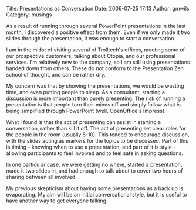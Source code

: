 Title: Presentations as Conversation
Date: 2006-07-25 17:13
Author: gmwils
Category: musings

As a result of running through several PowerPoint presentations in the
last month, I discovered a positive effect from them. Even if we only
made it two slides through the presentation, it was enough to start a
conversation.

I am in the midst of visiting several of Trolltech's offices, meeting
some of our prospective customers, talking about Qtopia, and our
professional services. I'm relatively new to the company, so I am still
using presentations handed down from others. These do not conform to the
Presentation Zen school of thought, and can be rather dry.

My concern was that by showing the presentations, we would be wasting
time, and even putting people to sleep. As a consultant, starting a
discussion is more important than purely presenting. The risk of running
a presentation is that people turn their minds off and simply follow
what is being simplified through PowerPoint (well, OpenOffice's
Impress).

What I found is that the act of presenting can assist in starting a
conversation, rather than kill it off. The act of presenting set clear
roles for the people in the room (usually 5-10). This tended to
encourage discussion, with the slides acting as markers for the topics
to be discussed. Part of this is timing - knowing when to use a
presentation, and part of it is style - allowing participants to feel
involved and to feel safe in asking questions.

In one particular case, we were getting no where, started a
presentation, made it two slides in, and had enough to talk about to
cover two hours of sharing between all involved.

My previous skepticism about having some presentations as a back up is
evaporating. My aim will be an initial conversational style, but it is
useful to have another way to get everyone talking.
